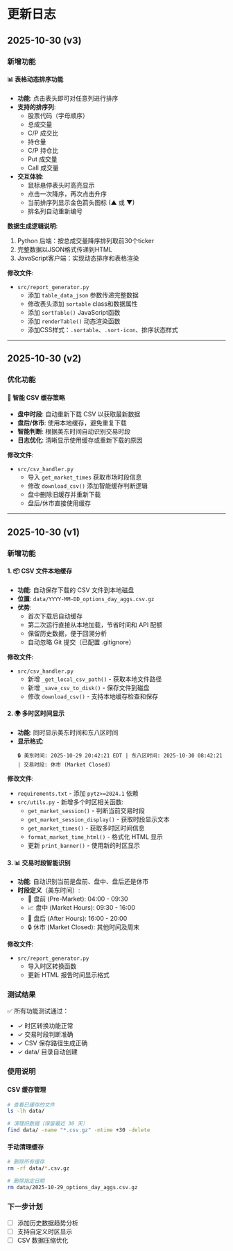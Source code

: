 # 更新日志

## 2025-10-30 (v3)

### 新增功能

#### 📊 表格动态排序功能
- **功能**: 点击表头即可对任意列进行排序
- **支持的排序列**:
  - 股票代码（字母顺序）
  - 总成交量
  - C/P 成交比
  - 持仓量
  - C/P 持仓比
  - Put 成交量
  - Call 成交量
- **交互体验**:
  - 鼠标悬停表头时高亮显示
  - 点击一次降序，再次点击升序
  - 当前排序列显示金色箭头图标 (▲ 或 ▼)
  - 排名列自动重新编号

**数据生成逻辑说明**:
1. Python 后端：按总成交量降序排列取前30个ticker
2. 完整数据以JSON格式传递到HTML
3. JavaScript客户端：实现动态排序和表格渲染

**修改文件**:
- `src/report_generator.py`
  - 添加 `table_data_json` 参数传递完整数据
  - 修改表头添加 `sortable` class和数据属性
  - 添加 `sortTable()` JavaScript函数
  - 添加 `renderTable()` 动态渲染函数
  - 添加CSS样式：`.sortable`、`.sort-icon`、排序状态样式

---

## 2025-10-30 (v2)

### 优化功能

#### 🔄 智能 CSV 缓存策略
- **盘中时段**: 自动重新下载 CSV 以获取最新数据
- **盘后/休市**: 使用本地缓存，避免重复下载
- **智能判断**: 根据美东时间自动识别交易时段
- **日志优化**: 清晰显示使用缓存或重新下载的原因

**修改文件**:
- `src/csv_handler.py`
  - 导入 `get_market_times` 获取市场时段信息
  - 修改 `download_csv()` 添加智能缓存判断逻辑
  - 盘中删除旧缓存并重新下载
  - 盘后/休市直接使用缓存

---

## 2025-10-30 (v1)

### 新增功能

#### 1. 📦 CSV 文件本地缓存
- **功能**: 自动保存下载的 CSV 文件到本地磁盘
- **位置**: `data/YYYY-MM-DD_options_day_aggs.csv.gz`
- **优势**:
  - 首次下载后自动缓存
  - 第二次运行直接从本地加载，节省时间和 API 配额
  - 保留历史数据，便于回溯分析
  - 自动忽略 Git 提交（已配置 .gitignore）

**修改文件**:
- `src/csv_handler.py`
  - 新增 `_get_local_csv_path()` - 获取本地文件路径
  - 新增 `_save_csv_to_disk()` - 保存文件到磁盘
  - 修改 `download_csv()` - 支持本地缓存检查和保存

#### 2. 🌍 多时区时间显示
- **功能**: 同时显示美东时间和东八区时间
- **显示格式**:
  ```
  🔒 美东时间: 2025-10-29 20:42:21 EDT | 东八区时间: 2025-10-30 08:42:21 | 交易时段: 休市 (Market Closed)
  ```

**修改文件**:
- `requirements.txt` - 添加 `pytz>=2024.1` 依赖
- `src/utils.py` - 新增多个时区相关函数:
  - `get_market_session()` - 判断当前交易时段
  - `get_market_session_display()` - 获取时段显示文本
  - `get_market_times()` - 获取多时区时间信息
  - `format_market_time_html()` - 格式化 HTML 显示
  - 更新 `print_banner()` - 使用新的时区显示

#### 3. 📊 交易时段智能识别
- **功能**: 自动识别当前是盘前、盘中、盘后还是休市
- **时段定义**（美东时间）:
  - 🌅 盘前 (Pre-Market): 04:00 - 09:30
  - 📈 盘中 (Market Hours): 09:30 - 16:00
  - 🌙 盘后 (After Hours): 16:00 - 20:00
  - 🔒 休市 (Market Closed): 其他时间及周末

**修改文件**:
- `src/report_generator.py`
  - 导入时区转换函数
  - 更新 HTML 报告时间显示格式

### 测试结果

✅ 所有功能测试通过：
- ✓ 时区转换功能正常
- ✓ 交易时段判断准确
- ✓ CSV 保存路径生成正确
- ✓ data/ 目录自动创建

### 使用说明

#### CSV 缓存管理
```bash
# 查看已缓存的文件
ls -lh data/

# 清理旧数据（保留最近 30 天）
find data/ -name "*.csv.gz" -mtime +30 -delete
```

#### 手动清理缓存
```bash
# 删除所有缓存
rm -rf data/*.csv.gz

# 删除指定日期
rm data/2025-10-29_options_day_aggs.csv.gz
```

### 下一步计划
- [ ] 添加历史数据趋势分析
- [ ] 支持自定义时区显示
- [ ] CSV 数据压缩优化
